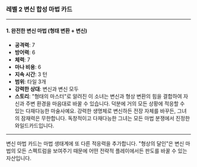 ### 레벨 2 변신 합성 마법 카드

---

#### 1. 완전한 변신 마법 (형태 변환 + 변신)

- **공격력**: 7
- **방어력**: 6
- **체력**: 7
- **마나 비용**: 6
- **지속 시간**: 3 턴
- **범위**: 타일 3개
- **강력한 상대**: 변신과 변신 모두
- **스토리**: "형태의 마스터"로 알려진 이 소녀는 변신과 형상 변환의 힘을 결합하여 자신과 주변 환경을 마음대로 바꿀 수 있습니다. 덕분에 거의 모든 상황에 적응할 수 있는 다재다능한 마술사예요. 강력한 생명체로 변신하든 전장 자체를 바꾸든, 그녀의 잠재력은 무한합니다. 독창적이고 다재다능한 그녀는 모든 마법 분쟁에서 진정한 와일드카드입니다.

---

변신 마법 카드는 마법 생태계에 또 다른 적응력을 추가합니다. "형상의 달인"은 변신 마법의 모든 스펙트럼을 보여주기 때문에 어떤 전략적 플레이에서든 판도를 바꿀 수 있는 자산입니다.